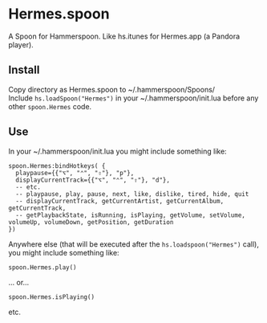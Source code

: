 # Hermes.spoon

A Spoon for Hammerspoon. Like hs.itunes for Hermes.app (a Pandora player).


## Install

Copy directory as Hermes.spoon to ~/.hammerspoon/Spoons/  
Include `hs.loadSpoon("Hermes")` in your ~/.hammerspoon/init.lua before any other `spoon.Hermes` code.


## Use

In your ~/.hammerspoon/init.lua you might include something like:

    spoon.Hermes:bindHotkeys( {
      playpause={{"⌥", "⌃", "⇧"}, "p"},
      displayCurrentTrack={{"⌥", "⌃", "⇧"}, "d"},
      -- etc.
      -- playpause, play, pause, next, like, dislike, tired, hide, quit
      -- displayCurrentTrack, getCurrentArtist, getCurrentAlbum, getCurrentTrack,
      -- getPlaybackState, isRunning, isPlaying, getVolume, setVolume, volumeUp, volumeDown, getPosition, getDuration
    })

Anywhere else (that will be executed after the `hs.loadspoon("Hermes")` call), you might include something like:

    spoon.Hermes.play()

… or…

    spoon.Hermes.isPlaying()

etc.
